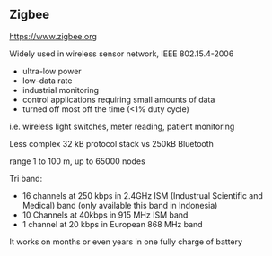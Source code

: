 ## Zigbee
https://www.zigbee.org

Widely used in wireless sensor network, IEEE 802.15.4-2006
- ultra-low power
- low-data rate
- industrial monitoring
- control applications requiring small amounts of data
- turned off most off the time (<1% duty cycle)

i.e. wireless light switches, meter reading, patient monitoring

Less complex 32 kB protocol stack vs 250kB Bluetooth

range 1 to 100 m, up to 65000 nodes

Tri band:
- 16 channels at 250 kbps in 2.4GHz ISM (Industrual Scientific and Medical) band (only available this band in Indonesia)
- 10 Channels at 40kbps in 915 MHz ISM band
- 1 channel at 20 kbps in European 868 MHz band

It works on months or even years in one fully charge of battery

